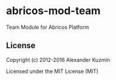 # abricos-mod-team

Team Module for Abricos Platform

## License
Copyright (c) 2012-2016 Alexander Kuzmin

Licensed under the MIT License (MIT)